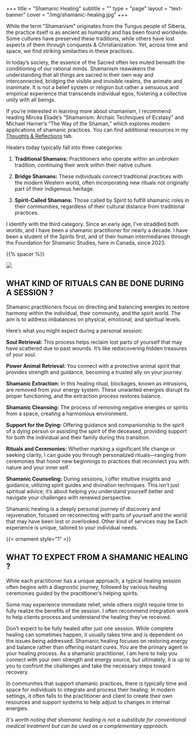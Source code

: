 +++
title = "Shamanic Healing"
subtitle = ""
type = "page"
layout = "text-banner"
cover = "/img/shamanic-healing.jpg"
+++

While the term "Shamanism" originates from the Tungus people of Siberia, the practice itself is as ancient as humanity and has been found worldwide. Some cultures have preserved these traditions, while others have lost aspects of them through conquests & Christianization. Yet, across time and space, we find striking similarities in these practices.

In today’s society, the essence of the Sacred often lies muted beneath the conditioning of our rational minds. Shamanism reawakens the understanding that all things are sacred in their own way and interconnected, bridging the visible and invisible realms, the animate and inanimate. It is not a belief system or religion but rather a sensuous and empirical experience that transcends individual egos, fostering a collective unity with all beings.

If you’re interested in learning more about shamanism, I recommend reading Mircea Eliade’s “Shamanism: Archaic Techniques of Ecstasy” and Michael Harner’s “The Way of the Shaman,” which explores modern applications of shamanic practices. You can find additional resources in my [Thoughts & Reflections](/thoughts-and-reflections) tab.

Healers today typically fall into three categories:

1. **Traditional Shamans:** Practitioners who operate within an unbroken tradition, continuing their work within their native culture.
  
2. **Bridge Shamans:** These individuals connect traditional practices with the modern Western world, often incorporating new rituals not originally part of their indigenous heritage.
  
3. **Spirit-Called Shamans:** Those called by Spirit to fulfill shamanic roles in their communities, regardless of their cultural distance from traditional practices.

I identify with the third category. Since an early age, I’ve straddled both worlds, and I have been a shamanic practitioner for nearly a decade. I have been a student of the Spirits first, and of their human intermediaries through the Foundation for Shamanic Studies, here in Canada, since 2023.


{{% spacer %}}  

![](/img/Shamanism.jpg)

## WHAT KIND OF RITUALS CAN BE DONE DURING A SESSION ?

Shamanic practitioners focus on directing and balancing energies to restore harmony within the individual, their community, and the spirit world. The aim is to address imbalances on physical, emotional, and spiritual levels.

Here’s what you might expect during a personal session:

**Soul Retrieval:** This process helps reclaim lost parts of yourself that may have scattered due to past wounds. It’s like rediscovering hidden treasures of your soul.
  
**Power Animal Retrieval:** You connect with a protective animal spirit that provides strength and guidance, becoming a trusted ally on your journey.

**Shamanic Extraction:** In this healing ritual, blockages, known as intrusions, are removed from your energy system. These unwanted energies disrupt its proper functioning, and the extraction process restores balance.

**Shamanic Cleansing:** The process of removing negative energies or spirits from a space, creating a harmonious environment.

**Support for the Dying:** Offering guidance and companionship to the spirit of a dying person or assisting the spirit of the deceased, providing support for both the individual and their family during this transition.

**Rituals and Ceremonies:** Whether marking a significant life change or seeking clarity, I can guide you through personalized rituals—ranging from ceremonies that honor new beginnings to practices that reconnect you with nature and your inner self.

**Shamanic Counseling:** During sessions, I offer intuitive insights and guidance, utilizing spirit guides and divination techniques. This isn’t just spiritual advice; it’s about helping you understand yourself better and navigate your challenges with renewed perspective.

Shamanic healing is a deeply personal journey of discovery and rejuvenation, focused on reconnecting with parts of yourself and the world that may have been lost or overlooked. Other kind of services may be Each experience is unique, tailored to your individual needs.

{{< ornament style="1" >}}
            
## WHAT TO EXPECT FROM A SHAMANIC HEALING ?

While each practitioner has a unique approach, a typical healing session often begins with a diagnostic journey, followed by various healing ceremonies guided by the practitioner’s helping spirits.

Some may experience immediate relief, while others might require time to fully realize the benefits of the session. I often recommend integration work to help clients process and understand the healing they’ve received.

Don’t expect to be fully healed after just one session. While complete healing can sometimes happen, it usually takes time and is dependent on the issues being addressed. Shamanic healing focuses on restoring energy and balance rather than offering instant cures. You are the primary agent in your healing process. As a shamanic practitioner, I am here to help you connect with your own strength and energy source, but ultimately, it is up to you to confront the challenges and take the necessary steps toward recovery.

In communities that support shamanic practices, there is typically time and space for individuals to integrate and process their healing. In modern settings, it often falls to the practitioner and client to create their own resources and support systems to help adjust to changes in internal energies.


*It's worth noting that shamanic healing is not a substitute for conventional medical treatment but can be used as a complementary approach.*

